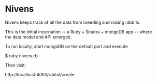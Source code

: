 Nivens
======

Nivens keeps track of all the data from breeding and raising rabbits.

This is the initial incarnation -- a Ruby + Sinatra + mongoDB app -- where the data model and API emerged.

To run locally, start mongoDB on the default port and execute

$ ruby nivens.rb

Then visit:

http://localhost:4000/rabbit/create

